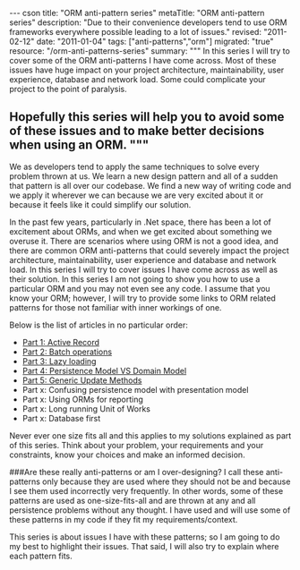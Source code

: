 --- cson
title: "ORM anti-pattern series"
metaTitle: "ORM anti-pattern series"
description: "Due to their convenience developers tend to use ORM frameworks everywhere possible leading to a lot of issues."
revised: "2011-02-12"
date: "2011-01-04"
tags: ["anti-patterns","orm"]
migrated: "true"
resource: "/orm-anti-patterns-series"
summary: """
In this series I will try to cover some of the ORM anti-patterns I have come across. Most of these issues have huge impact on your project architecture, maintainability, user experience, database and network load. Some could complicate your project to the point of paralysis.

Hopefully this series will help you to avoid some of these issues and to make better decisions when using an ORM.
"""
---
We as developers tend to apply the same techniques to solve every problem thrown at us. We learn a new design pattern and all of a sudden that pattern is all over our codebase. We find a new way of writing code and we apply it wherever we can because we are very excited about it or because it feels like it could simplify our solution.

In the past few years, particularly in .Net space, there has been a lot of excitement about ORMs, and when we get excited about something we overuse it. There are scenarios where using ORM is not a good idea, and there are common ORM anti-patterns that could severely impact the project architecture, maintainability, user experience and database and network load. In this series I will try to cover issues I have come across as well as their solution. In this series I am not going to show you how to use a particular ORM and you may not even see any code. I assume that you know your ORM; however, I will try to provide some links to ORM related patterns for those not familiar with inner workings of one.

Below is the list of articles in no particular order:

 - [Part 1: Active Record][1]
 - [Part 2: Batch operations][2]
 - [Part 3: Lazy loading][3]
 - [Part 4: Persistence Model VS Domain Model][4]
 - [Part 5: Generic Update Methods][5]
 - Part x: Confusing persistence model with presentation model
 - Part x: Using ORMs for reporting
 - Part x: Long running Unit of Works
 - Part x: Database first

Never ever one size fits all and this applies to my solutions explained as part of this series. Think about your problem, your requirements and your constraints, know your choices and make an informed decision.


###Are these really anti-patterns or am I over-designing?
I call these anti-patterns only because they are used where they should not be and because I see them used incorrectly very frequently. In other words, some of these patterns are used as one-size-fits-all and are thrown at any and all persistence problems without any thought. I have used and will use some of these patterns in my code if they fit my requirements/context. 

This series is about issues I have with these patterns; so I am going to do my best to highlight their issues. That said, I will also try to explain where each pattern fits.


  [1]: /orm-anti-patterns-part-1-active-record
  [2]: /orm-anti-patterns-part-2-batch-operations
  [3]: /orm-anti-patterns-part-3-lazy-loading
  [4]: /orm-anti-patterns-part-4-persistence-domain-model
  [5]: /orm-anti-patterns-part-5-generic-update-methods
